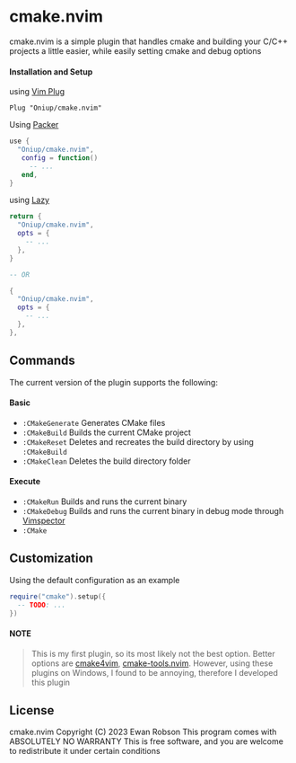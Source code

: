 # cmake.nvim

cmake.nvim is a simple plugin that handles cmake and building your C/C++
projects a little easier, while easily setting cmake and debug options

#### Installation and Setup

using [Vim Plug](https://github.com/junegunn/vim-plug)

```vim
Plug "Oniup/cmake.nvim"
```

Using [Packer](https://github.com/wbthomason/packer.nvim)

```lua
use {
  "Oniup/cmake.nvim",
   config = function()
     -- ...
   end,
}
```

using [Lazy](https://github.com/folke/lazy.nvim)

```lua
return {
  "Oniup/cmake.nvim",
  opts = {
    -- ...
  },
}

-- OR

{
  "Oniup/cmake.nvim",
  opts = {
    -- ...
  },
},
```

## Commands

The current version of the plugin supports the following:

#### Basic

*   ```:CMakeGenerate``` Generates CMake files
*   ```:CMakeBuild``` Builds the current CMake project
*   ```:CMakeReset``` Deletes and recreates the build directory by using
    ```:CMakeBuild```
*   ```:CMakeClean``` Deletes the build directory folder

#### Execute

*   ```:CMakeRun``` Builds and runs the current binary
*   ```:CMakeDebug``` Builds and runs the current binary in debug mode through
    [Vimspector](https://github.com/puremourning/vimspector)
*   ```:CMake```

## Customization

Using the default configuration as an example

```lua
require("cmake").setup({
  -- TODO: ...
})
```

#### NOTE

> This is my first plugin, so its most likely not the best option. Better
> options are [cmake4vim](https://github.com/ilyachur/cmake4vim),
> [cmake-tools.nvim](https://github.com/Civitasv/cmake-tools.nvim). However,
> using these plugins on Windows, I found to be annoying, therefore I developed
> this plugin

## License

cmake.nvim  Copyright (C) 2023  Ewan Robson
This program comes with ABSOLUTELY NO WARRANTY
This is free software, and you are welcome to redistribute it
under certain conditions
